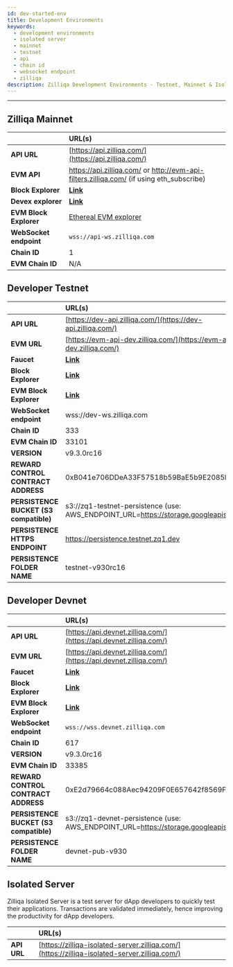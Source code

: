 ```yaml
---
id: dev-started-env
title: Development Environments
keywords:
  - development environments
  - isolated server
  - mainnet
  - testnet
  - api
  - chain id
  - websocket endpoint
  - zilliqa
description: Zilliqa Development Environments - Testnet, Mainnet & Isolated Server
---
```


---

## Zilliqa Mainnet

|                        | URL(s)                                                                                   |
| :--------------------- | :--------------------------------------------------------------------------------------- |
| **API URL**            | [https://api.zilliqa.com/](https://api.zilliqa.com/)                                     |
| **EVM API**            | https://api.zilliqa.com/ or http://evm-api-filters.zilliqa.com/ (if using eth_subscribe) |
| **Block Explorer**     | [**Link**](https://viewblock.io/zilliqa)                                                 |
| **Devex explorer**     | [**Link**](https://devex.zilliqa.com/)                                                   |
| **EVM Block Explorer** | [Ethereal EVM explorer](https://evmx.zilliqa.com/overview)                               |
| **WebSocket endpoint** | `wss://api-ws.zilliqa.com`                                                               |
| **Chain ID**           | 1                                                                                        |
| **EVM Chain ID**       | N/A                                                                                      |

## Developer Testnet

|                                        | URL(s)                                                                              |
| :------------------------------------- | :---------------------------------------------------------------------------------- |
| **API URL**                            | [https://dev-api.zilliqa.com/](https://dev-api.zilliqa.com/)                        |
| **EVM URL**                            | [https://evm-api-dev.zilliqa.com/](https://evm-api-dev.zilliqa.com/)                |
| **Faucet**                             | [**Link**](https://dev-wallet.zilliqa.com/home?network=testnet)                     |
| **Block Explorer**                     | [**Link**](https://viewblock.io/zilliqa?network=testnet)                            |
| **EVM Block Explorer**                 | [**Link**](https://otterscan.testnet.zilliqa.com)                                   |
| **WebSocket endpoint**                 | wss://dev-ws.zilliqa.com                                                            |
| **Chain ID**                           | 333                                                                                 |
| **EVM Chain ID**                       | 33101                                                                               |
| **VERSION**                            | v9.3.0rc16                                                                          |
| **REWARD CONTROL CONTRACT ADDRESS**    | 0xB041e706DDeA33F57518b59BaE5b9E2085b39e77                                          |
| **PERSISTENCE BUCKET (S3 compatible)** | s3://zq1-testnet-persistence (use: AWS_ENDPOINT_URL=https://storage.googleapis.com) |
| **PERSISTENCE HTTPS ENDPOINT**         | https://persistence.testnet.zq1.dev                                                 |
| **PERSISTENCE FOLDER NAME**            | testnet-v930rc16                                                                    |

## Developer Devnet

|                                        | URL(s)                                                                             |
| :------------------------------------- | :--------------------------------------------------------------------------------- |
| **API URL**                            | [https://api.devnet.zilliqa.com/](https://api.devnet.zilliqa.com/)                 |
| **EVM URL**                            | [https://api.devnet.zilliqa.com/](https://api.devnet.zilliqa.com/)                 |
| **Faucet**                             | [**Link**](https://faucet.devnet.zilliqa.com)                                      |
| **Block Explorer**                     | [**Link**](https://devex.devnet.zilliqa.com)                                       |
| **EVM Block Explorer**                 | [**Link**](https://otterscan.devnet.zilliqa.com)                                   |
| **WebSocket endpoint**                 | `wss://wss.devnet.zilliqa.com`                                                     |
| **Chain ID**                           | 617                                                                                |
| **VERSION**                            | v9.3.0rc16                                                                         |
| **EVM Chain ID**                       | 33385                                                                              |
| **REWARD CONTROL CONTRACT ADDRESS**    | 0xE2d79664c088Aec94209F0E657642f8569FC12D8                                         |
| **PERSISTENCE BUCKET (S3 compatible)** | s3://zq1-devnet-persistence (use: AWS_ENDPOINT_URL=https://storage.googleapis.com) |
| **PERSISTENCE FOLDER NAME**            | devnet-pub-v930                                                                    |

## Isolated Server

Zilliqa Isolated Server is a test server for dApp developers to quickly test
their applications. Transactions are validated immediately, hence improving the
productivity for dApp developers.

|             | URL(s)                                                                                       |
| :---------- | :------------------------------------------------------------------------------------------- |
| **API URL** | [https://zilliqa-isolated-server.zilliqa.com/](https://zilliqa-isolated-server.zilliqa.com/) |

